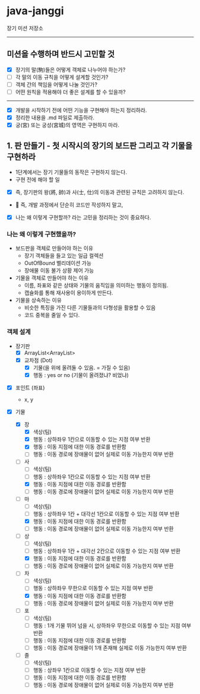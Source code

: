 # java-janggi

장기 미션 저장소

---

## 미션을 수행하며 반드시 고민할 것
- [X] 장기의 말(駒)들은 어떻게 객체로 나누어야 하는가?
- [ ] 각 말의 이동 규칙을 어떻게 설계할 것인가?
- [ ] 객체 간의 책임을 어떻게 나눌 것인가?
- [ ] 어떤 원칙을 적용해야 더 좋은 설계를 할 수 있을까?

---

- [X] 개발을 시작하기 전에 어떤 기능을 구현해야 하는지 정리하라.
- [X] 정리한 내용을 .md 파일로 제출하라.
- [X] 궁(宮) 또는 궁성(宮城)의 영역은 구현하지 마라.

## 1. 판 만들기 - 첫 시작시의 장기의 보드판 그리고 각 기물을 구현하라

- 1단계에서는 장기 기물들의 동작은 구현하지 않는다.
- 구현 전에 해야 할 일

- [X] 즉, 장기판의 왕(將, 帥)과 사(士, 仕)의 이동과 관련된 규칙은 고려하지 않는다.
- 📌 즉, 개발 과정에서 단순히 코드만 작성하지 말고,
- [X] 나는 왜 이렇게 구현할까? 라는 고민을 정리하는 것이 중요하다.

### 나는 왜 이렇게 구현했을까?
- 보드판을 객체로 만들어야 하는 이유
  - 장기 객체들을 들고 있는 일급 컬렉션
  - OutOfBound 벨리데이션 가능
  - 장애물 이동 불가 상황 제어 가능
- 기물을 객체로 만들어야 하는 이유
  - 이름, 좌표와 같은 상태와 기물의 움직임을 의미하는 행동이 정의됨.
  - 캡슐화를 통해 재사용이 용이하게 만든다.
- 기물을 상속하는 이유
  - 비슷한 특징을 가진 다른 기물들과의 다형성을 활용할 수 있음
  - 코드 중복을 줄일 수 있다.

### 객체 설계

- 장기판
  - [x] ArrayList<ArrayList<Dot>>
  - [x] 교차점 (Dot)
    - [x] 기물(을 위에 올려둘 수 있음. = 가질 수 있음)
    - [x] 행동 : yes or no (기물이 올려졌냐? 비었냐)

- [x] 포인트 (좌표)
  - x, y

- [X] 기물
  - [x] 장
    - [x] 색상(팀)
    - [x] 행동 : 상하좌우 1칸으로 이동할 수 있는 지점 여부 반환
    - [x] 행동 : 이동 지점에 대한 이동 경로를 반환함
    - [ ] 행동 : 이동 경로에 장애물이 없어 실제로 이동 가능한지 여부 반환
  - [ ] 사
    - [ ] 색상(팀)
    - [ ] 행동 : 상하좌우 1칸으로 이동할 수 있는 지점 여부 반환
    - [x] 행동 : 이동 지점에 대한 이동 경로를 반환함
    - [ ] 행동 : 이동 경로에 장애물이 없어 실제로 이동 가능한지 여부 반환
  - [ ] 마
    - [ ] 색상(팀)
    - [ ] 행동 : 상하좌우 1칸 + 대각선 1칸으로 이동할 수 있는 지점 여부 반환
    - [x] 행동 : 이동 지점에 대한 이동 경로를 반환함
    - [ ] 행동 : 이동 경로에 장애물이 없어 실제로 이동 가능한지 여부 반환
  - [ ] 상
    - [ ] 색상(팀)
    - [ ] 행동 : 상하좌우 1칸 + 대각선 2칸으로 이동할 수 있는 지점 여부 반환
    - [x] 행동 : 이동 지점에 대한 이동 경로를 반환함
    - [ ] 행동 : 이동 경로에 장애물이 없어 실제로 이동 가능한지 여부 반환
  - [ ] 차
    - [ ] 색상(팀)
    - [ ] 행동 : 상하좌우 무한으로 이동할 수 있는 지점 여부 반환
    - [x] 행동 : 이동 지점에 대한 이동 경로를 반환함
    - [ ] 행동 : 이동 경로에 장애물이 없어 실제로 이동 가능한지 여부 반환
  - [ ] 포
    - [ ] 색상(팀)
    - [ ] 행동 : 1개 기물 뛰어 넘을 시, 상하좌우 무한으로 이동할 수 있는 지점 여부 반환
    - [ ] 행동 : 이동 지점에 대한 이동 경로를 반환함
    - [ ] 행동 : 이동 경로에 장애물이 1개 존재해 실제로 이동 가능한지 여부 반환
  - [ ] 졸
    - [ ] 색상(팀)
    - [ ] 행동 : 상좌우 1칸으로 이동할 수 있는 지점 여부 반환
    - [ ] 행동 : 이동 지점에 대한 이동 경로를 반환함
    - [ ] 행동 : 이동 경로에 장애물이 없어 실제로 이동 가능한지 여부 반환